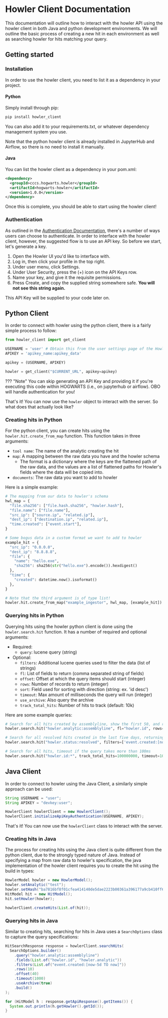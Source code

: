 <!-- docs/ingestion/client.md -->

# Howler Client Documentation

This documentation will outline how to interact with the howler API using the howler client in both Java and python development environments. We will outline the basic process of creating a new hit in each environment as well as searching howler for hits matching your query.

## Getting started

### Installation

In order to use the howler client, you need to list it as a dependency in your project.

#### **Python**

Simply install through pip:

```bash
pip install howler_client
```

You can also add it to your requirements.txt, or whatever dependency management system you use.

Note that the python howler client is already installed in JupyterHub and Airflow, so there is no need to install it manually.

#### **Java**

You can list the howler client as a dependency in your pom.xml:

```xml
<dependency>
  <groupId>cccs.hogwarts.howler</groupId>
  <artifactId>hogwarts-howler</artifactId>
  <version>1.0.0</version>
</dependency>
```

Once this is complete, you should be able to start using the howler client!

### Authentication

As outlined in the [Authentication Documentation](/howler/ingestion/authentication/), there's a number of ways users can choose to authenticate. In order to interface with the howler client, however, the suggested flow is to use an API key. So before we start, let's generate a key.

1. Open the Howler UI you'd like to interface with.
2. Log in, then click your profile in the top right.
3. Under user menu, click Settings.
4. Under User Security, press the (+) icon on the API Keys row.
5. Name your key, and give it the requisite permissions.
6. Press Create, and copy the supplied string somewhere safe. **You will not see this string again.**

This API Key will be supplied to your code later on.

## Python Client

In order to connect with howler using the python client, there is a fairly simple process to follow:

```python
from howler_client import get_client

USERNAME = 'user' # Obtain this from the user settings page of the Howler UI
APIKEY = 'apikey_name:apikey_data'

apikey = (USERNAME, APIKEY)

howler = get_client("$CURRENT_URL", apikey=apikey)
```

??? "Note"
    You can skip generating an API Key and providing it if you're executing this code within HOGWARTS (i.e., on jupyterhub or airflow). OBO will handle authentication for you!

That's it! You can now use the `howler` object to interact with the server. So what does that actually look like?

### Creating hits in Python

For the python client, you can create hits using the `howler.hit.create_from_map` function. This function takes in three arguments:

- `tool name`: The name of the analytic creating the hit
- `map`: A mapping between the raw data you have and the howler schema
  - The format is a dictionary where the keys are the flattened path of the raw data, and the values are a list of flattened paths for Howler's fields where the data will be copied into.
- `documents`: The raw data you want to add to howler

Here is a simple example:

```python
# The mapping from our data to howler's schema
hwl_map = {
  "file.sha256": ["file.hash.sha256", "howler.hash"],
  "file.name": ["file.name"],
  "src_ip": ["source.ip", "related.ip"],
  "dest_ip": ["destination.ip", "related.ip"],
  "time.created": ["event.start"],
}

# Some bogus data in a custom format we want to add to howler
example_hit = {
  "src_ip": "0.0.0.0",
  "dest_ip": "8.8.8.8",
  "file": {
    "name": "hello.exe",
    "sha256": sha256(str("hello.exe").encode()).hexdigest()
  },
  "time": {
    "created": datetime.now().isoformat()
  },
}

# Note that the third argument is of type list!
howler.hit.create_from_map("example_ingestor", hwl_map, [example_hit])
```

### Querying hits in Python

Querying hits using the howler python client is done using the `howler.search.hit` function. It has a number of required and optional arguments:

- Required:
  - `query`: lucene query (string)
- Optional:
  - `filters`: Additional lucene queries used to filter the data (list of strings)
  - `fl`: List of fields to return (comma separated string of fields)
  - `offset`: Offset at which the query items should start (integer)
  - `rows`: Number of records to return (integer)
  - `sort`: Field used for sorting with direction (string: ex. 'id desc')
  - `timeout`: Max amount of milliseconds the query will run (integer)
  - `use_archive`: Also query the archive
  - `track_total_hits`: Number of hits to track (default: 10k)

Here are some example queries:

```python
# Search for all hits created by assemblyline, show the first 50, and return only their ids
howler.search.hit("howler.analytic:assemblyline", fl="howler.id", rows=50)

# Search for all resolved hits created in the last five days, returning their id and the analytic that created them. Show only ten, offset by 40
howler.search.hit("howler.status:resolved", filters=['event.created:[now-5d TO now]'] fl="howler.id,howler.analytic", rows=10, offset=40)

# Search for all hits, timeout if the query takes more than 100ms
howler.search.hit("howler.id:*", track_total_hits=100000000, timeout=100, use_archive=True)
```

## Java Client

In order to connect to howler using the Java Client, a similarly simple approach can be used:

```java
String USERNAME = "user";
String APIKEY = "devkey:user";

HowlerClient howlerClient = new HowlerClient();
howlerClient.initializeApiKeyAuthentication(USERNAME, APIKEY);
```

That's it! You can now use the `howlerClient` class to interact with the server.

### Creating hits in Java

The process for creating hits using the Java client is quite different from the python client, due to the strongly typed nature of Java. Instead of specifying a map from raw data to howler's specification, the java implementation of the howler client requires you to create the hit using the build in types:

```java
HowlerModel howler = new HowlerModel();
howler.setAnalytic("test");
howler.setHash("ba7816bf8f01cfea414140de5dae2223b00361a396177a9cb410ff61f20015ad");
HitModel hit = new HitModel();
hit.setHowler(howler);

howlerClient.createHits(List.of(hit));
```

### Querying hits in Java

Similar to creating hits, searching for hits in Java uses a `SearchOptions` class to capture the query specifications:

```java
HitSearchResponse response = howlerClient.searchHits(
  SearchOptions.builder()
    .query("howler.analytic:assemblyline")
    .fields(List.of("howler.id", "howler.analytic"))
    .filters(List.of("event.created:[now-5d TO now]"))
    .rows(10)
    .offset(40)
    .timeout(1000)
    .useArchive(true)
    .build()
);

for (HitModel h : response.getApiResponse().getItems()) {
  System.out.println(h.getHowler().getId());
}
```
